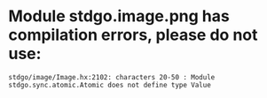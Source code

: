 # Module stdgo.image.png has compilation errors, please do not use:
```
stdgo/image/Image.hx:2102: characters 20-50 : Module stdgo.sync.atomic.Atomic does not define type Value

```

